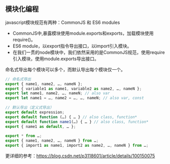 
## 模块化编程
javascript模块规范有两种：CommonJS 和 ES6 modules
- CommonJS中,暴露模块使用module.exports和exports，加载模块使用require()。
- ES6 module，以export指令导出接口，以import引入模块。
- 在我们一贯的node模块中，我们依然采用的是CommonJS规范，使用require引入模块，使用module.exports导出接口。

命名式导出每个模块可以多个，而默认导出每个模块仅一个。
```javascript
// 命名式导出
export { name1, name2, …, nameN };
export { variable1 as name1, variable2 as name2, …, nameN };
export let name1, name2, …, nameN; // also var
export let name1 = …, name2 = …, …, nameN; // also var, const
 
// 默认导出（定义式导出）
export default expression;
export default function (…) { … } // also class, function*
export default function name1(…) { … } // also class, function*
export { name1 as default, … };
 
export * from …;
export { name1, name2, …, nameN } from …;
export { import1 as name1, import2 as name2, …, nameN } from …;
```
更详细的参考：https://blog.csdn.net/p3118601/article/details/100150075
